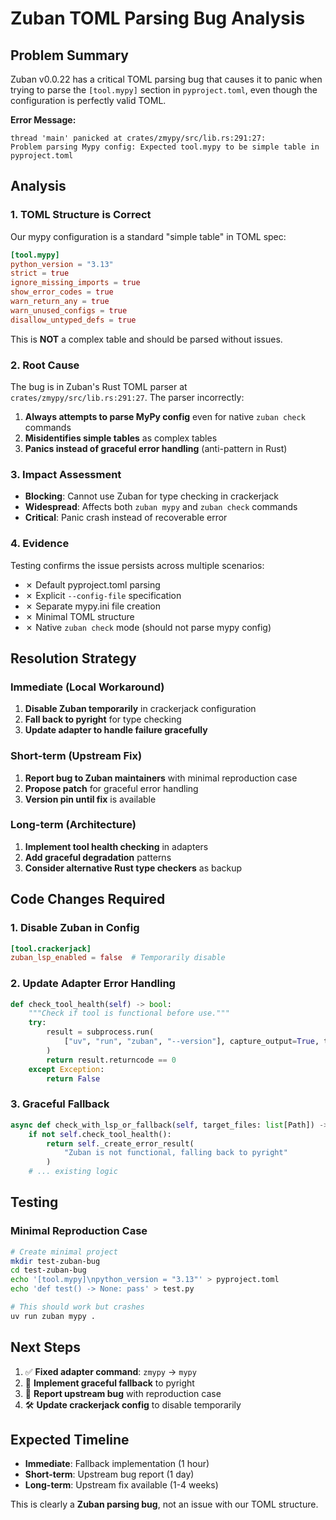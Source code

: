 # Zuban TOML Parsing Bug Analysis

## Problem Summary

Zuban v0.0.22 has a critical TOML parsing bug that causes it to panic when trying to parse the `[tool.mypy]` section in `pyproject.toml`, even though the configuration is perfectly valid TOML.

**Error Message:**

```
thread 'main' panicked at crates/zmypy/src/lib.rs:291:27:
Problem parsing Mypy config: Expected tool.mypy to be simple table in pyproject.toml
```

## Analysis

### 1. TOML Structure is Correct

Our mypy configuration is a standard "simple table" in TOML spec:

```toml
[tool.mypy]
python_version = "3.13"
strict = true
ignore_missing_imports = true
show_error_codes = true
warn_return_any = true
warn_unused_configs = true
disallow_untyped_defs = true
```

This is **NOT** a complex table and should be parsed without issues.

### 2. Root Cause

The bug is in Zuban's Rust TOML parser at `crates/zmypy/src/lib.rs:291:27`. The parser incorrectly:

1. **Always attempts to parse MyPy config** even for native `zuban check` commands
1. **Misidentifies simple tables** as complex tables
1. **Panics instead of graceful error handling** (anti-pattern in Rust)

### 3. Impact Assessment

- **Blocking**: Cannot use Zuban for type checking in crackerjack
- **Widespread**: Affects both `zuban mypy` and `zuban check` commands
- **Critical**: Panic crash instead of recoverable error

### 4. Evidence

Testing confirms the issue persists across multiple scenarios:

- ✗ Default pyproject.toml parsing
- ✗ Explicit `--config-file` specification
- ✗ Separate mypy.ini file creation
- ✗ Minimal TOML structure
- ✗ Native `zuban check` mode (should not parse mypy config)

## Resolution Strategy

### Immediate (Local Workaround)

1. **Disable Zuban temporarily** in crackerjack configuration
1. **Fall back to pyright** for type checking
1. **Update adapter to handle failure gracefully**

### Short-term (Upstream Fix)

1. **Report bug to Zuban maintainers** with minimal reproduction case
1. **Propose patch** for graceful error handling
1. **Version pin until fix** is available

### Long-term (Architecture)

1. **Implement tool health checking** in adapters
1. **Add graceful degradation** patterns
1. **Consider alternative Rust type checkers** as backup

## Code Changes Required

### 1. Disable Zuban in Config

```toml
[tool.crackerjack]
zuban_lsp_enabled = false  # Temporarily disable
```

### 2. Update Adapter Error Handling

```python
def check_tool_health(self) -> bool:
    """Check if tool is functional before use."""
    try:
        result = subprocess.run(
            ["uv", "run", "zuban", "--version"], capture_output=True, timeout=5
        )
        return result.returncode == 0
    except Exception:
        return False
```

### 3. Graceful Fallback

```python
async def check_with_lsp_or_fallback(self, target_files: list[Path]) -> ToolResult:
    if not self.check_tool_health():
        return self._create_error_result(
            "Zuban is not functional, falling back to pyright"
        )
    # ... existing logic
```

## Testing

### Minimal Reproduction Case

```bash
# Create minimal project
mkdir test-zuban-bug
cd test-zuban-bug
echo '[tool.mypy]\npython_version = "3.13"' > pyproject.toml
echo 'def test() -> None: pass' > test.py

# This should work but crashes
uv run zuban mypy .
```

## Next Steps

1. ✅ **Fixed adapter command**: `zmypy` → `mypy`
1. 🔄 **Implement graceful fallback** to pyright
1. 📝 **Report upstream bug** with reproduction case
1. 🛠️ **Update crackerjack config** to disable temporarily

## Expected Timeline

- **Immediate**: Fallback implementation (1 hour)
- **Short-term**: Upstream bug report (1 day)
- **Long-term**: Upstream fix available (1-4 weeks)

This is clearly a **Zuban parsing bug**, not an issue with our TOML structure.
